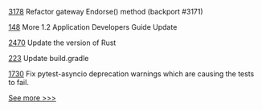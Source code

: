 
[3178](https://github.com/hyperledger/fabric/pull/3178) Refactor gateway Endorse() method (backport #3171)

[148](https://github.com/hyperledger/sawtooth-docs/pull/148) More 1.2 Application Developers Guide Update

[2470](https://github.com/hyperledger/indy-sdk/pull/2470) Update the version of Rust

[223](https://github.com/hyperledger/fabric-chaincode-java/pull/223) Update build.gradle

[1730](https://github.com/hyperledger/indy-node/pull/1730) Fix pytest-asyncio deprecation warnings which are causing the tests to fail.


[See more >>>](https://start-here.hyperledger.org/pull-requests)
